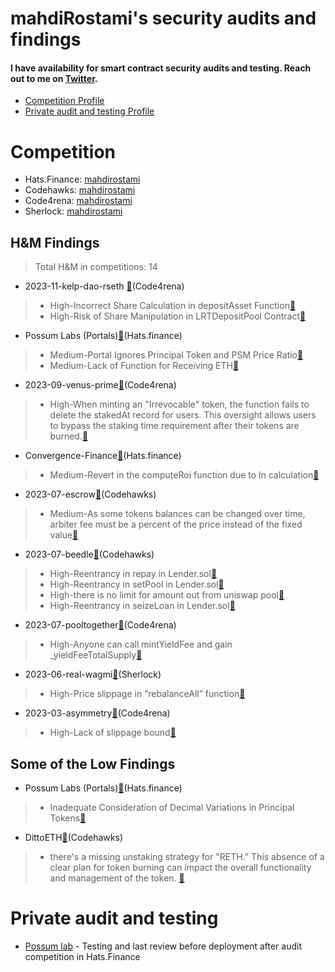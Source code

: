 # mahdiRostami's security audits and findings
#### I have availability for smart contract security audits and testing. Reach out to me on [Twitter](https://twitter.com/0xmahdirostami).
- [Competition Profile](#head1)
- [Private audit and testing Profile](#head2)
# <a name="head1"></a>Competition
- Hats.Finance: [mahdirostami](https://app.hats.finance/profile/mahdirostami)<br>
- Codehawks: [mahdirostami](https://www.codehawks.com/profile/clk52jmr9000el008w4z3a043)<br>
- Code4rena: [mahdirostami](https://code4rena.com/@mahdirostami)<br>
- Sherlock:  [mahdirostami](https://audits.sherlock.xyz/watson/mahdiRostami)<br>
## H&M Findings
> Total H&M in competitions: 14

- 2023-11-kelp-dao-rseth [:link:](https://code4rena.com/contests/2023-11-kelp-dao-rseth#top)(Code4rena)
> - High-Incorrect Share Calculation in depositAsset Function[:link:](https://github.com/code-423n4/2023-11-kelp-findings/issues/98)
> - High-Risk of Share Manipulation in LRTDepositPool Contract[:link:](https://github.com/code-423n4/2023-11-kelp-findings/issues/99)

- Possum Labs (Portals)[:link:](https://app.hats.finance/audit-competitions/possum-labs-portals-0xed8965d49b8aeca763447d56e6da7f4e0506b2d3)(Hats.finance)
> - Medium-Portal Ignores Principal Token and PSM Price Ratio[:link:](https://github.com/hats-finance/Possum-Labs--Portals--0xed8965d49b8aeca763447d56e6da7f4e0506b2d3/issues/49)
> - Medium-Lack of Function for Receiving ETH[:link:](https://github.com/hats-finance/Possum-Labs--Portals--0xed8965d49b8aeca763447d56e6da7f4e0506b2d3/issues/69)

- 2023-09-venus-prime[:link:](https://code4rena.com/contests/2023-09-venus-prime#top)(Code4rena)
> - High-When minting an "Irrevocable" token, the function fails to delete the stakedAt record for users. This oversight allows users to bypass the staking time requirement after their tokens are burned.[:link:](https://github.com/code-423n4/2023-09-venus-findings/issues/102)

- Convergence-Finance[:link:](https://app.hats.finance/audit-competitions/convergence-finance-ibo-0x0e410e7af8e70fc5bffcdbfbdf1673ee7b3d0777/leaderboard)(Hats.finance)
> - Medium-Revert in the computeRoi function due to ln calculation[:link:](https://github.com/hats-finance/Convergence-Finance---IBO-0x0e410e7af8e70fc5bffcdbfbdf1673ee7b3d0777/issues/47)

- 2023-07-escrow[:link:](https://www.codehawks.com/contests/cljyfxlc40003jq082s0wemya)(Codehawks)
> - Medium-As some tokens balances can be changed over time, arbiter fee must be a percent of the price instead of the fixed value[:link:](https://github.com/Cyfrin/2023-07-escrow/issues/145)

- 2023-07-beedle[:link:](https://www.codehawks.com/contests/clkbo1fa20009jr08nyyf9wbx)(Codehawks)
> - High-Reentrancy in repay in Lender.sol[:link:](https://github.com/Cyfrin/2023-07-beedle/issues/136)
> - High-Reentrancy in setPool in Lender.sol[:link:](https://github.com/Cyfrin/2023-07-beedle/issues/130)
> - High-there is no limit for amount out from uniswap pool[:link:](https://github.com/Cyfrin/2023-07-beedle/issues/73)
> - High-Reentrancy in seizeLoan in Lender.sol[:link:](https://github.com/Cyfrin/2023-07-beedle/issues/137)

- 2023-07-pooltogether[:link:](https://code4rena.com/contests/2023-07-pooltogether)(Code4rena)
> - High-Anyone can call mintYieldFee and gain _yieldFeeTotalSupply[:link:](https://github.com/code-423n4/2023-07-pooltogether-findings/issues/365)

- 2023-06-real-wagmi[:link:](https://app.sherlock.xyz/audits/contests/88)(Sherlock)
> - High-Price slippage in “rebalanceAll” function[:link:](https://github.com/sherlock-audit/2023-06-real-wagmi-judging/issues/22)

- 2023-03-asymmetry[:link:](https://code4rena.com/reports/2023-03-asymmetry)(Code4rena)
> - High-Lack of slippage bound[:link:](https://github.com/code-423n4/2023-03-asymmetry-findings/issues/24)

## Some of the Low Findings

- Possum Labs (Portals)[:link:](https://app.hats.finance/audit-competitions/possum-labs-portals-0xed8965d49b8aeca763447d56e6da7f4e0506b2d3)(Hats.finance)
> - Inadequate Consideration of Decimal Variations in Principal Tokens[:link:](https://github.com/hats-finance/Possum-Labs--Portals--0xed8965d49b8aeca763447d56e6da7f4e0506b2d3/issues/48)

- DittoETH[:link:](https://www.codehawks.com/contests/clm871gl00001mp081mzjdlwc)(Codehawks)
> - there's a missing unstaking strategy for "RETH." This absence of a clear plan for token burning can impact the overall functionality and management of the token.
[:link:](https://www.codehawks.com/submissions/clm871gl00001mp081mzjdlwc/405)

# <a name="head2"></a>Private audit and testing
- [Possum lab](https://www.possumlabs.io/) - Testing and last review before deployment after audit competition in Hats.Finance 



